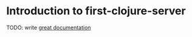 # Introduction to first-clojure-server

TODO: write [great documentation](http://jacobian.org/writing/what-to-write/)
